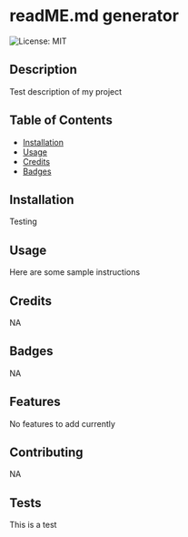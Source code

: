 # readME.md generator
  ![License: MIT](https://img.shields.io/badge/License-MIT-yellow.svg)

  ## Description
  Test description of my project

  ## Table of Contents
  * [Installation](#installation)
  * [Usage](#usage)
  * [Credits](#credits)
  * [Badges](#badges)
  
  ## Installation
  Testing 

  ## Usage
  Here are some sample instructions

  ## Credits
  NA

  ## Badges
  NA
  
  ## Features
  No features to add currently

  ## Contributing
  NA

  ## Tests
  This is a test
  